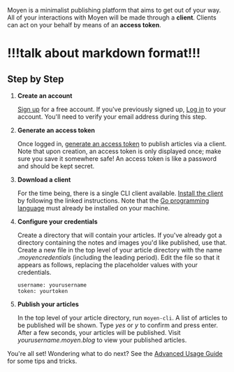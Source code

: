 Moyen is a minimalist publishing platform that aims to get out of your way. All of your interactions with Moyen will be made through a **client**. Clients can act on your behalf by means of an **access token**.

# !!!talk about markdown format!!!

## Step by Step

1. **Create an account**

    [Sign up](/signup) for a free account. If you've previously signed up, [Log in](/login) to your account. You'll need to verify your email address during this step.

1. **Generate an access token**

    Once logged in, [generate an access token](/token) to publish articles via a client. Note that upon creation, an access token is only displayed once; make sure you save it somewhere safe! An access token is like a password and should be kept secret.

1. **Download a client**

    For the time being, there is a single CLI client available. [Install the client](https://github.com/moyen-blog/client-go) by following the linked instructions. Note that the [Go programming language](https://golang.org/) must already be installed on your machine.

1. **Configure your credentials**

    Create a directory that will contain your articles. If you've already got a directory containing the notes and images you'd like published, use that. Create a new file in the top level of your article directory with the name *.moyencredentials* (including the leading period). Edit the file so that it appears as follows, replacing the placeholder values with your credentials.

    ```
    username: yourusername
    token: yourtoken
    ```

1. **Publish your articles**

    In the top level of your article directory, run `moyen-cli`. A list of articles to be published will be shown. Type *yes* or *y* to confirm and press enter. After a few seconds, your articles will be published. Visit *yourusername.moyen.blog* to view your published articles.

You're all set! Wondering what to do next? See the [Advanced Usage Guide](</Advanced Usage.md>) for some tips and tricks.
